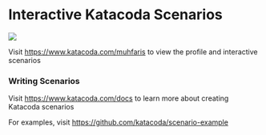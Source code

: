 # Interactive Katacoda Scenarios

[![](http://shields.katacoda.com/katacoda/muhfaris/count.svg)](https://www.katacoda.com/muhfaris "Get your profile on Katacoda.com")

Visit https://www.katacoda.com/muhfaris to view the profile and interactive scenarios

### Writing Scenarios
Visit https://www.katacoda.com/docs to learn more about creating Katacoda scenarios

For examples, visit https://github.com/katacoda/scenario-example
